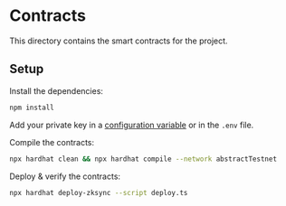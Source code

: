 # Contracts

This directory contains the smart contracts for the project.

## Setup

Install the dependencies:

```bash
npm install
```

Add your private key in a [configuration variable](https://hardhat.org/hardhat-runner/docs/guides/configuration-variables) or in the `.env` file.

Compile the contracts:

```bash
npx hardhat clean && npx hardhat compile --network abstractTestnet
```

Deploy & verify the contracts:

```bash
npx hardhat deploy-zksync --script deploy.ts
```

